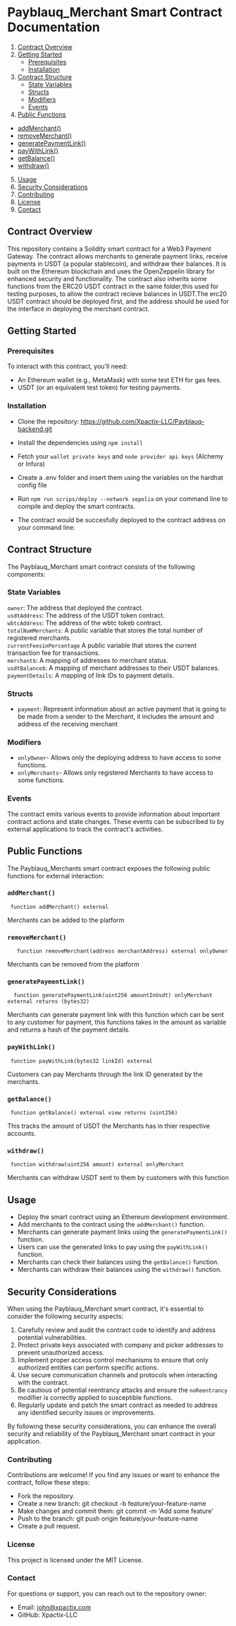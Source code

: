 # Payblauq_Merchant Smart Contract Documentation

1. [Contract Overview](#contract-overview)
2. [Getting Started](#getting-started)
   - [Prerequisites](#Prerequisites)
   - [Installation](#Installation)
3. [Contract Structure](#contract-structure)
   - [State Variables](#state-variables)
   - [Structs](#structs)
   - [Modifiers](#modifiers)
   - [Events](#events)
4. [Public Functions](#public-functions)
 - [addMerchant()](#addMerchant)
 - [removeMerchant()](#removeMerchant)
 - [generatePaymentLink()](#generatePaymentLink)
 - [payWithLink()](#payWithLink)
 - [getBalance()](#getBalance)
 - [withdraw()](#withdraw)
5. [Usage](#usage)
6. [Security Considerations](#security-considerations)
7. [Contributing](#contributing)
8. [License](#license)
9. [Contact](#contact)



 ##  Contract Overview<a name="contract-overview"></a>
This repository contains a Solidity smart contract for a Web3 Payment Gateway. The contract allows merchants to generate payment links, receive payments in USDT (a popular stablecoin), and withdraw their balances. It is built on the Ethereum blockchain and uses the OpenZeppelin library for enhanced security and functionality.
The contract also inherits some functions from the ERC20 USDT contract in the same folder,this used for testing purposes, to allow the contract recieve balances in USDT.The erc20 USDT contract should be deployed first, and the address should be used for the interface in deploying the merchant contract.

## Getting Started<a name="getting-started"></a>

### Prerequisites<a name="Prerequisites"></a>

To interact with this contract, you'll need:

- An Ethereum wallet (e.g., MetaMask) with some test ETH for gas fees.
- USDT (or an equivalent test token) for testing payments.

### Installation<a name="Installation"></a>

- Clone the repository:
   https://github.com/Xpactix-LLC/Payblauq-backend.git

- Install the dependencies using `npm install`

- Fetch your `wallet private keys` and `node provider api keys` (Alchemy or Infura)

- Create a .env folder and insert them using the variables on the hardhat config file

- Run `npm run scrips/deploy --network sepolia` on your command line to compile and deploy the smart contracts.

- The contract would be succesfully deployed to the contract address on your command line.

  
## Contract Structure<a name="contract-structure"></a>
The Payblauq_Merchant smart contract consists of the following components:

### State Variables<a name="state-variables"></a>
`owner`: The address that deployed the contract.<br>
`usdtAddress`: The address of the USDT token contract.<br>
`wbtcAddress`:  The address of the wbtc tokeb contract.<br>
`totalNumMerchants`: A public variable that stores the total number of registered merchants.<br>
`currentFeesinPercentage` A public variable that stores the current transaction fee for transactions.<br>
`merchant`s: A mapping of addresses to merchant status.<br>
`usdtBalance`s: A mapping of merchant addresses to their USDT balances.<br>
`paymentDetails`: A mapping of link IDs to payment details.<br>


### Structs<a name="structs"></a>
- `payment`: Represent information about an active payment that is going to be made from a sender to the Merchant, it includes the amount and address of the receiving merchant
### Modifiers<a name="modifiers"></a>
- `onlyOwner`- Allows only the deploying address to have access to some functions.
- `onlyMerchants`- Allows only registered Merchants to have access to some functions.
### Events<a name="events"></a>
The contract emits various events to provide information about important contract actions and state changes. These events can be subscribed to by external applications to track the contract's activities.

## Public Functions<a name="public-functions"></a>
The Payblauq_Merchants smart contract exposes the following public functions for external interaction:

### `addMerchant()`<a name="addMerchant"></a>
```solidity
 function addMerchant() external
```
Merchants can be added to the platform 

### `removeMerchant()`<a name="removeMerchant"></a>
```solidity
   function removeMerchant(address merchantAddress) external onlyOwner
```
Merchants can be removed from the platform

### `generatePaymentLink()`<a name="generatePaymentLink"></a>
```solidity
  function generatePaymentLink(uint256 amountInUsdt) onlyMerchant external returns (bytes32)
```
Merchants can generate payment link with this function which can be sent to any customer for payment, this functions takes in the amount as variable and returns a hash of the payment details.

### `payWithLink()`<a name="payWithLink"></a>
```solidity
 function payWithLink(bytes32 linkId) external
```
Customers can pay Merchants through the link ID generated by the merchants.

### `getBalance()`<a name="getBalance"></a>
```solidity
 function getBalance() external view returns (uint256)
```
This tracks the amount of USDT the Merchants has in thier respective accounts.


### `withdraw()`<a name="withdraw"></a>
```solidity
 function withdraw(uint256 amount) external onlyMerchant
```
Merchants can withdraw USDT sent to them by customers with this function

## Usage
- Deploy the smart contract using an Ethereum development environment.
- Add merchants to the contract using the `addMerchant()` function.
- Merchants can generate payment links using the `generatePaymentLink()` function.
- Users can use the generated links to pay using the `payWithLink()` function.
- Merchants can check their balances using the `getBalance()` function.
- Merchants can withdraw their balances using the `withdraw()` function.

## Security Considerations<a name="security-considerations"></a>

When using the Payblauq_Merchant smart contract, it's essential to consider the following security aspects:

1. Carefully review and audit the contract code to identify and address potential vulnerabilities.
2. Protect private keys associated with company and picker addresses to prevent unauthorized access.
3. Implement proper access control mechanisms to ensure that only authorized entities can perform specific actions.
4. Use secure communication channels and protocols when interacting with the contract.
5. Be cautious of potential reentrancy attacks and ensure the `noReentrancy` modifier is correctly applied to susceptible functions.
6. Regularly update and patch the smart contract as needed to address any identified security issues or improvements.

By following these security considerations, you can enhance the overall security and reliability of the Payblauq_Merchant smart contract in your application.

### Contributing<a name="contributing"></a>
Contributions are welcome! If you find any issues or want to enhance the contract, follow these steps:

- Fork the repository.
- Create a new branch: git checkout -b feature/your-feature-name
- Make changes and commit them: git commit -m 'Add some feature'
- Push to the branch: git push origin feature/your-feature-name
- Create a pull request. <br>

### License<a name="license"></a>
This project is licensed under the MIT License.

### Contact<a name="contact"></a>
For questions or support, you can reach out to the repository owner:

- Email: john@xpactix.com
- GitHub: Xpactix-LLC
